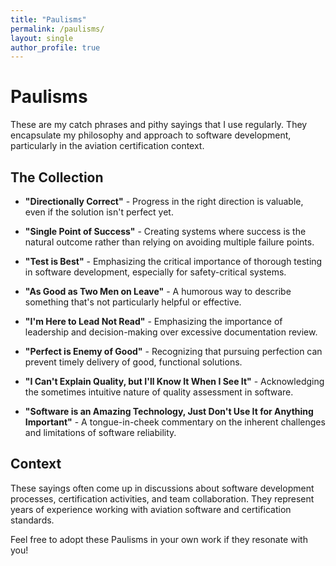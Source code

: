 ```yaml
---
title: "Paulisms"
permalink: /paulisms/
layout: single
author_profile: true
---
```


# Paulisms

These are my catch phrases and pithy sayings that I use regularly. They encapsulate my philosophy and approach to software development, particularly in the aviation certification context.

## The Collection

- **"Directionally Correct"** - Progress in the right direction is valuable, even if the solution isn't perfect yet.

- **"Single Point of Success"** - Creating systems where success is the natural outcome rather than relying on avoiding multiple failure points.

- **"Test is Best"** - Emphasizing the critical importance of thorough testing in software development, especially for safety-critical systems.

- **"As Good as Two Men on Leave"** - A humorous way to describe something that's not particularly helpful or effective.

- **"I'm Here to Lead Not Read"** - Emphasizing the importance of leadership and decision-making over excessive documentation review.

- **"Perfect is Enemy of Good"** - Recognizing that pursuing perfection can prevent timely delivery of good, functional solutions.

- **"I Can't Explain Quality, but I'll Know It When I See It"** - Acknowledging the sometimes intuitive nature of quality assessment in software.

- **"Software is an Amazing Technology, Just Don't Use It for Anything Important"** - A tongue-in-cheek commentary on the inherent challenges and limitations of software reliability.

## Context

These sayings often come up in discussions about software development processes, certification activities, and team collaboration. They represent years of experience working with aviation software and certification standards.

Feel free to adopt these Paulisms in your own work if they resonate with you!